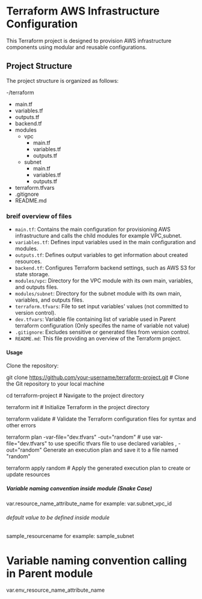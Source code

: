 # Terraform AWS Infrastructure Configuration

This Terraform project is designed to provision AWS infrastructure components using modular and reusable configurations.

## Project Structure

The project structure is organized as follows:

-/terraform
  - main.tf
  - variables.tf
  - outputs.tf
  - backend.tf
  - modules
    - vpc
      - main.tf
      - variables.tf
      - outputs.tf
    - subnet
      - main.tf
      - variables.tf
      - outputs.tf
  - terraform.tfvars
  - .gitignore
  - README.md

### breif overview of files 

- `main.tf`: Contains the main configuration for provisioning AWS infrastructure and calls the child modules for example VPC,subnet.
- `variables.tf`: Defines input variables used in the main configuration and modules.
- `outputs.tf`: Defines output variables to get information about created resources.
- `backend.tf`: Configures Terraform backend settings, such as AWS S3 for state storage.
- `modules/vpc`: Directory for the VPC module with its own main, variables, and outputs files.
- `modules/subnet`: Directory for the subnet module with its own main, variables, and outputs files.
- `terraform.tfvars`: File to set input variables' values (not committed to version control).
- `dev.tfvars`: Variable file containing list of variable used in Parent terraform configuration (Only specifes the name of variable not value)
- `.gitignore`: Excludes sensitive or generated files from version control.
- `README.md`: This file providing an overview of the Terraform project.

#### Usage
 Clone the repository:
   
   git clone https://github.com/your-username/terraform-project.git # Clone the Git repository to your local machine

   cd terraform-project # Navigate to the project directory

   terraform init # Initialize Terraform in the project directory

   terraform validate  # Validate the Terraform configuration files for syntax and other errors

   terraform plan -var-file="dev.tfvars" -out="random"  # use var-file="dev.tfvars" to use specific tfvars file to use declared variables , -out="random" Generate an execution plan and save it to a file named "random"

   terraform apply random # Apply the generated execution plan to create or update resources


##### Variable naming convention inside module (Snake Case)
var.resource_name_attribute_name
for example: var.subnet_vpc_id

###### default value to be defined inside module 
sample_resourcename 
for example: sample_subnet

# Variable naming convention calling in Parent module
var.env_resource_name_attribute_name
